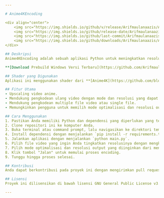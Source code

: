 ```yaml
---

# Anime4KEncoding

<div align="center">
    <img src="https://img.shields.io/github/v/release/Arifmaulanaazis/Anime4KEncoding" alt="GitHub release version">
    <img src="https://img.shields.io/github/release-date/Arifmaulanaazis/Anime4KEncoding" alt="GitHub Release Date">
    <img src="https://img.shields.io/github/last-commit/Arifmaulanaazis/Anime4KEncoding" alt="GitHub last commit">
    <img src="https://img.shields.io/github/downloads/Arifmaulanaazis/Anime4KEncoding/total" alt="GitHub Download count">
</div>

## Deskripsi
Anime4KEncoding adalah sebuah aplikasi Python untuk meningkatkan resolusi video anime dan kemudian mengkodeknya kembali. Aplikasi ini memungkinkan pengguna untuk mengatur mode optimalisasi dan resolusi output.

**[Download Prebuild Windows Versi Terbaru](https://github.com/Arifmaulanaazis/Anime4KEncoding/releases)**

## Shader yang Digunakan
Aplikasi ini menggunakan shader dari **[Anime4K](https://github.com/bloc97/Anime4K)** yang dikembangkan oleh **block97**. Anime4K adalah teknik upscaling yang dirancang khusus untuk anime, yang memanfaatkan shader untuk meningkatkan detail visual dan kejelasan tanpa mengorbankan performa. Shader dari Anime4K memberikan kualitas tinggi dalam proses upscaling dengan tetap mempertahankan estetika asli dari konten anime.

## Fitur Utama
- Upscaling video anime.
- Mendukung pengkodean ulang video dengan mode dan resolusi yang dapat disesuaikan.
- Mendukung pengkodean multiple file video atau single file.
- Memungkinkan pengguna untuk memilih mode optimalisasi dan resolusi output.

## Cara Menggunakan
1. Pastikan Anda memiliki Python dan dependensi yang diperlukan yang tercantum di file `requirements.txt`.
2. Clone repositori ini ke komputer Anda.
3. Buka terminal atau command prompt, lalu navigasikan ke direktori tempat Anda menyimpan repositori.
4. Install dependensi dengan menjalankan `pip install -r requirements.txt`.
5. Jalankan aplikasi dengan menjalankan `python main.py`.
6. Pilih file video yang ingin Anda tingkatkan resolusinya dengan mengklik tombol "Input" dan pilih folder untuk menyimpan video yang ditingkatkan dengan mengklik tombol "Output".
7. Pilih mode optimalisasi dan resolusi output yang diinginkan dari menu dropdown.
8. Klik tombol "Jalan" untuk memulai proses encoding.
9. Tunggu hingga proses selesai.

## Kontribusi
Anda dapat berkontribusi pada proyek ini dengan mengirimkan pull request melalui GitHub.

## Lisensi
Proyek ini dilisensikan di bawah lisensi GNU General Public License v3.0 (GPL-3.0). Lihat [LICENSE](LICENSE) untuk informasi lebih lanjut.

---
```

